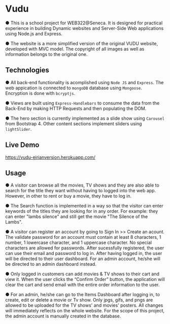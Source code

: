 # Vudu 

●	This is a school project for WEB322@Seneca. It is designed for practical experience in building Dynamic websites and Server-Side Web applications using Node.js and Express. 

●	The website is a more simplified version of the original VUDU website, developed with MVC model. The copyright of all images as well as information belongs to the original one.

## Technologies

●	All back-end functionality is acomplished using `Node JS` and `Express`. The web appication is connected to `mongoDB` database using `Mongoose`. Encryption is done with `bcryptjs`.

●	Views are built using `Express-Handlebars` to consume the data from the Back-End by making HTTP Requests and then populating the DOM.

●	The hero section is currently implemented as a slide show using `Carousel` from Bootstrap 4. Other content sections implement sliders using `lightSlider`.

## Live Demo

https://vudu-eirianversion.herokuapp.com/

## Usage

●	A visitor can browse all the movies, TV shows and they are also able to search for the title they want without having to logged into the web app. However, in other to rent or buy a movie, they have to log in.

●	The Search function is implemented in a way so that the visitor can enter keywords of the titles they are looking for in any order. For example: they can enter "lambs silence" and still get the movie "The Silence of the Lambs".

●	A visitor can register an account by going to Sign In >> Create an acount. The validate password for an account must contain at least 8 characters, 1 number, 1 lowercase character, and 1 uppercase character. No special characters are allowed for passwords. After sucessfully registered, the user can use their email and password to log in.
After having logged in, the user will be directed to their user dashboard. For an admin account, he/she will be directed to an admin dashboard instead.

●	Only logged in customers can add movies & TV shows to their cart and view it. When the user clicks the “Confirm Order” button, the application will clear the  cart and send email with the entire order information to the user.

●	For an admin, he/she can go to the Items Dashboard after logging in, to create, edit or delete a movie or Tv show. Only jpgs, gifs, and pngs are allowed to be uploaded for the TV shows' and movies' posters. All changes will immediately reflects on the whole website. For the scope of this project, the admin account is manually created in the database.


